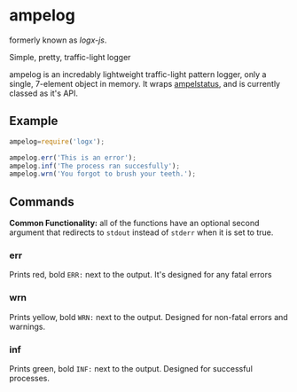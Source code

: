# ampelog

formerly known as *logx-js*.

Simple, pretty, traffic-light logger

ampelog is an incredably lightweight traffic-light pattern logger, only a single, 7-element object in memory.
It wraps [ampelstatus](ampelstatus), and is currently classed as it's API.

## Example

```js
ampelog=require('logx');

ampelog.err('This is an error');
ampelog.inf('The process ran succesfully');
ampelog.wrn('You forgot to brush your teeth.');
```

## Commands
**Common Functionality:** all of the functions have an optional second argument that redirects to `stdout` instead of `stderr`
when it is set to true.

### err
Prints red, bold `ERR:` next to the output. It's designed for any fatal errors

### wrn
Prints yellow, bold `WRN:` next to the output. Designed for non-fatal errors and warnings.

### inf
Prints green, bold `INF:` next to the output. Designed for successful processes.
